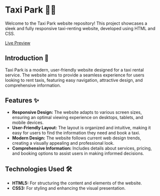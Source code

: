 # Taxi Park 🚖🌐

Welcome to the Taxi Park website repository! This project showcases a sleek and fully responsive taxi-renting website, developed using HTML and CSS.

[Live Preview](https://junayednoman.github.io/taxi-park/)
## Introduction 📝

Taxi Park is a modern, user-friendly website designed for a taxi rental service. The website aims to provide a seamless experience for users looking to rent taxis, featuring easy navigation, attractive design, and comprehensive information.

## Features ✨

- **Responsive Design:** The website adapts to various screen sizes, ensuring an optimal viewing experience on desktops, tablets, and mobile devices.
- **User-Friendly Layout:** The layout is organized and intuitive, making it easy for users to find the information they need and book a taxi.
- **Modern Design:** The website follows current web design trends, creating a visually appealing and professional look.
- **Comprehensive Information:** Includes details about services, pricing, and booking options to assist users in making informed decisions.

## Technologies Used 🛠️

- **HTML5:** For structuring the content and elements of the website.
- **CSS3:** For styling and enhancing the visual presentation.
